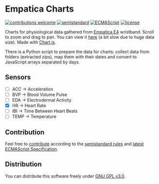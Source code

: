# Empatica Charts

[![contributions welcome](https://img.shields.io/badge/contributions-welcome-brightgreen.svg)](https://github.com/berkerol/empatica-charts/issues)
[![semistandard](https://img.shields.io/badge/code%20style-semistandard-brightgreen.svg)](https://github.com/Flet/semistandard)
[![ECMAScript](https://img.shields.io/badge/ECMAScript-latest-brightgreen.svg)](https://www.ecma-international.org/ecma-262)
[![license](https://img.shields.io/badge/license-GNU%20GPL%20v3.0-blue.svg)](https://github.com/berkerol/empatica-charts/blob/master/LICENSE)

Charts for physiological data gathered from [Empatica E4](https://www.empatica.com/research/e4/) wristband. Scroll to zoom and drag to pan. You can view it [here](https://berkerol.github.io/empatica-charts/empatica-charts.html) (a bit slow due to huge data size). Made with [Chart.js](https://www.chartjs.org).

There is a Python script to prepare the data for charts: collect data from folders (extracted zips), map them with their dates and convert to JavaScript arrays separated by days.

## Sensors

- [ ] ACC -> Acceleration
- [ ] BVP -> Blood Volume Pulse
- [ ] EDA -> Electrodermal Activity
- [x] HR -> Heart Rate
- [ ] IBI -> Time Between Heart Beats
- [ ] TEMP -> Temperature

## Contribution

Feel free to [contribute](https://github.com/berkerol/empatica-charts/issues) according to the [semistandard rules](https://github.com/Flet/semistandard) and [latest ECMAScript Specification](https://www.ecma-international.org/ecma-262).

## Distribution

You can distribute this software freely under [GNU GPL v3.0](https://github.com/berkerol/empatica-charts/blob/master/LICENSE).
